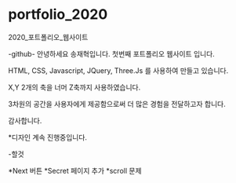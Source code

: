 # portfolio_2020
2020_포트폴리오_웹사이트

-github-
안녕하세요 송재혁입니다.
첫번째 포트폴리오 웹사이트 입니다.

HTML, CSS, Javascript, JQuery, Three.Js 를 사용하여 만들고 있습니다.

X,Y 2개의 축을 너머 Z축까지 사용하였습니다.

3차원의 공간을 사용자에게 제공함으로써 더 많은 경험을 전달하고자 합니다.

감사합니다.





*디자인 계속 진행중입니다.

-할것

*Next 버튼
*Secret 페이지 추가
*scroll 문제